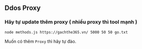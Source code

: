 ## Ddos Proxy
### Hãy tự update thêm proxy ( nhiều proxy thì tool mạnh )
```
node methods.js https://gachthe365.vn/ 5000 50 50 go.txt
```
Muốn có thêm `Proxy` thì hãy tự đào.
